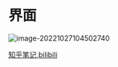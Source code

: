 # 界面

![image-20221027104502740](https://piggo-picture.oss-cn-hangzhou.aliyuncs.com/image-20221027104502740.png)

[知乎笔记](https://zhuanlan.zhihu.com/p/23322358),[bilibili](https://www.bilibili.com/video/BV1aW411R7rm?p=4&vd_source=fa2aaef8ece31d2c310d46092c301b46)
